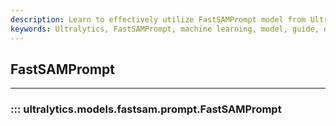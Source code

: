 ```yaml
---
description: Learn to effectively utilize FastSAMPrompt model from Ultralytics. Detailed guide to help you get the most out of your machine learning models.
keywords: Ultralytics, FastSAMPrompt, machine learning, model, guide, documentation
---
```


## FastSAMPrompt
---
### ::: ultralytics.models.fastsam.prompt.FastSAMPrompt
<br><br>